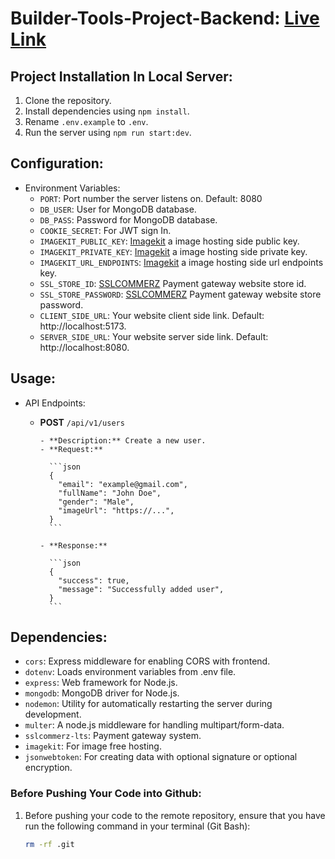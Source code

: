 # Builder-Tools-Project-Backend: [Live Link](https://ph-assignment-12-bulder-tools-serverside.onrender.com)

## Project Installation In Local Server:

1. Clone the repository.
2. Install dependencies using `npm install`.
3. Rename `.env.example` to `.env`.
4. Run the server using `npm run start:dev`.

## Configuration:

- Environment Variables:
  - `PORT`: Port number the server listens on. Default: 8080
  - `DB_USER`: User for MongoDB database.
  - `DB_PASS`: Password for MongoDB database.
  - `COOKIE_SECRET`: For JWT sign In.
  - `IMAGEKIT_PUBLIC_KEY`: [Imagekit](https://imagekit.io) a image hosting side public key.
  - `IMAGEKIT_PRIVATE_KEY`: [Imagekit](https://imagekit.io) a image hosting side private key.
  - `IMAGEKIT_URL_ENDPOINTS`: [Imagekit](https://imagekit.io) a image hosting side url endpoints key.
  - `SSL_STORE_ID`: [SSLCOMMERZ](https://sslcommerz.com) Payment gateway website store id.
  - `SSL_STORE_PASSWORD`: [SSLCOMMERZ](https://sslcommerz.com) Payment gateway website store password.
  - `CLIENT_SIDE_URL`: Your website client side link. Default: http://localhost:5173.
  - `SERVER_SIDE_URL`: Your website server side link. Default: http://localhost:8080.

## Usage:

- API Endpoints:

  - **POST** `/api/v1/users`

        - **Description:** Create a new user.
        - **Request:**

          ```json
          {
            "email": "example@gmail.com",
            "fullName": "John Doe",
            "gender": "Male",
            "imageUrl": "https://...",
          }
          ```

        - **Response:**

          ```json
          {
            "success": true,
            "message": "Successfully added user",
          }
          ```

## Dependencies:

- `cors`: Express middleware for enabling CORS with frontend.
- `dotenv`: Loads environment variables from .env file.
- `express`: Web framework for Node.js.
- `mongodb`: MongoDB driver for Node.js.
- `nodemon`: Utility for automatically restarting the server during development.
- `multer`: A node.js middleware for handling multipart/form-data.
- `sslcommerz-lts`: Payment gateway system.
- `imagekit`: For image free hosting.
- `jsonwebtoken`: For creating data with optional signature or optional encryption.

### Before Pushing Your Code into Github:

1. Before pushing your code to the remote repository, ensure that you have run the following command in your terminal (Git Bash):

   ```bash
   rm -rf .git
   ```
